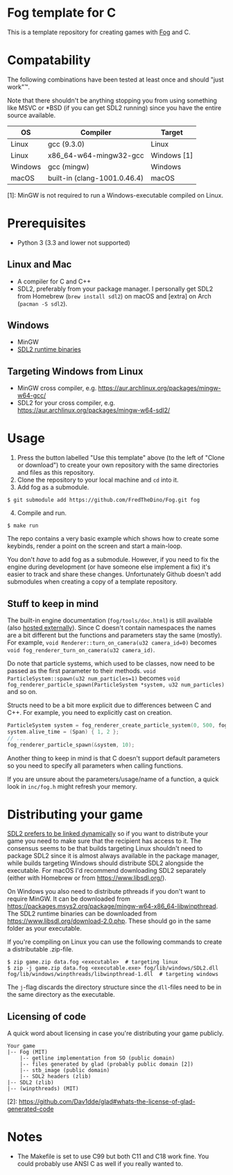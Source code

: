 # Fog template for C

This is a template repository for creating games with
[Fog](https://github.com/FredTheDino/Fog) and C.

# Compatability
The following combinations have been tested at least once and should "just work":tm:.

Note that there shouldn't be anything stopping you from using something like
MSVC or \*BSD (if you can get SDL2 running) since you have the entire source
available.

| OS      | Compiler                      | Target      |
| ------- | ----------------------------- | ----------- |
| Linux   | gcc (9.3.0)                   | Linux       |
| Linux   | x86\_64-w64-mingw32-gcc       | Windows [1] |
| Windows | gcc (mingw)                   | Windows     |
| macOS   | built-in (clang-1001.0.46.4)  | macOS       |

\[1]: MinGW is not required to run a Windows-executable compiled on Linux.

# Prerequisites

- Python 3 (3.3 and lower not supported)

## Linux and Mac

- A compiler for C and C++
- SDL2, preferably from your package manager. I personally get SDL2 from
  Homebrew (`brew install sdl2`) on macOS and [extra] on Arch (`pacman -S
  sdl2`).

## Windows

- MinGW
- [SDL2 runtime binaries](https://www.libsdl.org/download-2.0.php)

## Targeting Windows from Linux

- MinGW cross compiler, e.g.
  https://aur.archlinux.org/packages/mingw-w64-gcc/
- SDL2 for your cross compiler, e.g.
  https://aur.archlinux.org/packages/mingw-w64-sdl2/

# Usage

1. Press the button labelled "Use this template" above (to the left of "Clone or
   download") to create your own repository with the same directories and files
   as this repository.
2. Clone the repository to your local machine and `cd` into it.
3. Add fog as a submodule.
```shell
$ git submodule add https://github.com/FredTheDino/Fog.git fog
```
4. Compile and run.
```shell
$ make run
```

The repo contains a very basic example which shows how to create some keybinds,
render a point on the screen and start a main-loop.

You don't *have* to add fog as a submodule. However, if you need to fix the
engine during development (or have someone else implement a fix) it's easier to
track and share these changes. Unfortunately Github doesn't add submodules when
creating a copy of a template repository.

## Stuff to keep in mind

The built-in engine documentation (`fog/tools/doc.html`) is still
available (also [hosted externally](https://fog.xn--srns-noa9h.se)). Since C
doesn't contain namespaces the names are a bit different but the functions and
parameters stay the same (mostly). For example, `void
Renderer::turn_on_camera(u32 camera_id=0)` becomes `void
fog_renderer_turn_on_camera(u32 camera_id)`.

Do note that particle systems, which used to be classes, now need to be passed
as the first parameter to their methods. `void ParticleSystem::spawn(u32
num_particles=1)` becomes `void fog_renderer_particle_spawn(ParticleSystem
*system, u32 num_particles)` and so on.

Structs need to be a bit more explicit due to differences between C and C++. For
example, you need to explicitly cast on creation.

```c
ParticleSystem system = fog_renderer_create_particle_system(0, 500, fog_V2(0, 0));
system.alive_time = (Span) { 1, 2 };
// ...
fog_renderer_particle_spawn(&system, 10);
```

Another thing to keep in mind is that C doesn't support default parameters so
you need to specify all parameters when calling functions.

If you are unsure about the parameters/usage/name of a function, a quick look in
`inc/fog.h` might refresh your memory.

# Distributing your game

[SDL2 prefers to be linked dynamically](https://hg.libsdl.org/SDL/file/default/docs/README-dynapi.md)
so if you want to distribute your game you need to make sure that the recipient
has access to it. The consensus seems to be that builds targeting Linux
shouldn't need to package SDL2 since it is almost always available in the
package manager, while builds targeting Windows should distribute
SDL2 alongside the executable. For macOS I'd recommend downloading SDL2
separately (either with Homebrew or from https://www.libsdl.org/).

On Windows you also need to distribute pthreads if you don't want to require
MinGW. It can be downloaded from
https://packages.msys2.org/package/mingw-w64-x86_64-libwinpthread. The SDL2
runtime binaries can be downloaded from https://www.libsdl.org/download-2.0.php.
These should go in the same folder as your executable.

If you're compiling on Linux you can use the following commands to create a
distributable .zip-file.

```shell
$ zip game.zip data.fog <executable>  # targeting linux
$ zip -j game.zip data.fog <executable.exe> fog/lib/windows/SDL2.dll fog/lib/windows/winpthreads/libwinpthread-1.dll  # targeting windows
```

The `j`-flag discards the directory structure since the `dll`-files need to be
in the same directory as the executable.

## Licensing of code

A quick word about licensing in case you're distributing your game publicly.

```
Your game
|-- Fog (MIT)
    |-- getline implementation from SO (public domain)
    |-- files generated by glad (probably public domain [2])
    |-- stb_image (public domain)
    |-- SDL2 headers (zlib)
|-- SDL2 (zlib)
|-- (winpthreads) (MIT)
```

\[2]: https://github.com/Dav1dde/glad#whats-the-license-of-glad-generated-code

# Notes

- The Makefile is set to use C99 but both C11 and C18 work fine. You could
  probably use ANSI C as well if you really wanted to.
